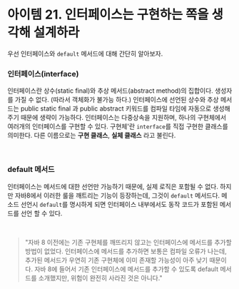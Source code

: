 # 아이템 21. 인터페이스는 구현하는 쪽을 생각해 설계하라

우선 인터페이스와 `default` 메서드에 대해 간단히 알아보자.

### 인터페이스(interface)
인터페이스란 상수(static final)와 추상 메서드(abstract method)의 집합이다. 
생성자를 가질 수 없다. (따라서 객체화가 불가능 하다.) 
인터페이스에 선언된 상수와 추상 메서드는 public static final 과 public abstract 키워드를 
컴파일 타임에 자동으로 생성해주기 때문에 생략이 가능하다. 
인터페이스는 다중상속을 지원하며, 하나의 구현체에서 여러개의 인터페이스를 구현할 수 있다. 
구현체'란 `interface`를 직접 구현한 클래스를 의미한다. 다른 이름으로는 **구현 클래스**, **실체 클래스** 라고 불린다. 

<br>

### default 메서드
인터페이스는 메서드에 대한 선언만 가능하기 때문에, 실제 로직은 포함될 수 없다. 
하지만 자바8에서 이러한 룰을 깨트리는 기능이 등장하는데, 그것이 `default` 메서드다. 
메소드 선언시 `default`를 명시하게 되면 인터페이스 내부에서도 동작 코드가 포함된 메서드를 선언 할 수 있다.

<br>

> "자바 8 이전에는 기존 구현체를 깨뜨리지 않고는 인터페이스에 메서드를 추가할 방법이 없었다. 
> 인터페이스에 메서드를 추가하면 보통은 컴파일 오류가 나는데, 추가된 메서드가 우연히 기존 구현체에 이미 존재할 가능성이 아주 낮기 때문이다.
> 자바 8에 들어서 기존 인터페이스에 메서드를 추가할 수 있도록 default 메서드를 소개했지만, 위험이 완전히 사라진 것은 아니다."


